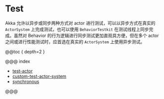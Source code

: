 # Test

Akka 允许以异步或同步两种方式对 actor 进行测试，可以以异步方式在真实的 `ActorSystem` 上完成测试，也可以使用 `BehaviorTestkit` 在测试线程上同步完成。虽然对 Behavior 的行为逻辑进行同步测试更加直观具方便，但在多个 actor 之间或进行性能测试时，应首选在真实的 `ActorSystem` 上使用异步测试。

@@toc { depth=2 }

@@@ index

* [test-actor](test-actor.md)
* [custom-test-actor-system](custom-test-actor-system.md)
* [synchronous](synchronous.md)

@@@
